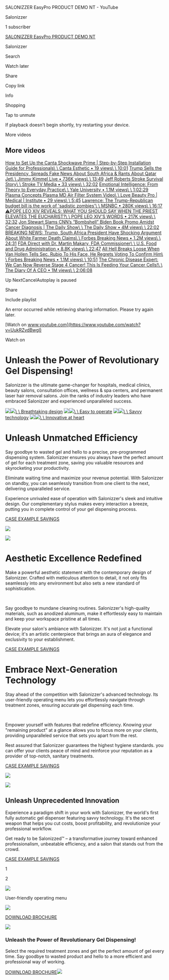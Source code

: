 SALONIZZER EasyPro PRODUCT DEMO NT - YouTube

Salonizzer

1 subscriber

[SALONIZZER EasyPro PRODUCT DEMO NT](https://www.youtube.com/watch?v=UukRZvdBwgI)

Salonizzer

Search

Watch later

Share

Copy link

Info

Shopping

Tap to unmute

If playback doesn't begin shortly, try restarting your device.

More videos

## More videos

[How to Set Up the Canta Shockwave Prime \| Step-by-Step Installation Guide for Professionals\\
\\
Canta Esthetic • 19 views\\
\\
10:01](https://www.youtube.com/watch?v=ELx-mVnfkQc) [Trump Sells the Presidency, Spreads Fake News About South Africa & Rants About Qatar Jet\\
\\
Jimmy Kimmel Live • 736K views\\
\\
13:49](https://www.youtube.com/watch?v=JPnNEVZLp4M) [Jeff Roberts Stroke Survival Story\\
\\
Stroke TV Media • 33 views\\
\\
32:02](https://www.youtube.com/watch?v=MmpSSaiRRq8) [Emotional Intelligence: From Theory to Everyday Practice\\
\\
Yale University • 1.1M views\\
\\
1:02:29](https://www.youtube.com/watch?v=e8JMWtwdLQ4) [Plasma Concepts Plasma MD Air Filter System Video\\
\\
Love Beauty Pro \| Medical \| Institute • 29 views\\
\\
5:45](https://www.youtube.com/watch?v=SlyDX2BSIzg) [Lawrence: The Trump-Republican budget bill is the work of 'sadistic zombies'\\
\\
MSNBC • 280K views\\
\\
16:17](https://www.youtube.com/watch?v=NbzXaL5aYVo) [⚠️POPE LEO XIV REVEALS: WHAT YOU SHOULD SAY WHEN THE PRIEST ELEVATES THE EUCHARIST?\\
\\
POPE LEO XIV'S WORDS • 217K views\\
\\
32:32](https://www.youtube.com/watch?v=eZEB1qxYu8g) [Jon Stewart Slams CNN’s “Bombshell” Biden Book Promo Amidst Cancer Diagnosis \| The Daily Show\\
\\
The Daily Show • 4M views\\
\\
22:02](https://www.youtube.com/watch?v=LFeUo-nOxQU) [BREAKING NEWS: Trump, South Africa President Have Shocking Argument About White Farmer Death Claims\\
\\
Forbes Breaking News • 1.2M views\\
\\
24:31](https://www.youtube.com/watch?v=e34RNgLdzCY) [FDA Direct with Dr. Martin Makary, FDA Commissioner\\
\\
U.S. Food and Drug Administration • 8.8K views\\
\\
22:47](https://www.youtube.com/watch?v=sB4rr_JK2Ak) [All Hell Breaks Loose When Van Hollen Tells Sec. Rubio To His Face, He Regrets Voting To Confirm Him\\
\\
Forbes Breaking News • 1.1M views\\
\\
10:51](https://www.youtube.com/watch?v=C0vA4pzj1eI) [The Chronic Disease Expert: We Can Now Reverse Stage 4 Cancer! This Is Feeding Your Cancer Cells!\\
\\
The Diary Of A CEO • 1M views\\
\\
2:06:08](https://www.youtube.com/watch?v=LgsJ3V9pIG0)

Up NextCancelAutoplay is paused

Share

Include playlist

An error occurred while retrieving sharing information. Please try again later.

[Watch on www.youtube.com](https://www.youtube.com/watch?v=UukRZvdBwgI)

Watch on

# Unleash the Power of Revolutionary Gel Dispensing!

Salonizzer is the ultimate game-changer for hospitals, medical clinics, beauty salons, consultation offices, wellness & spa centers, and permanent laser hair removal salons. Join the ranks of industry leaders who have embraced Salonizzer and experienced unparalleled success.

[![](https://cdn.prod.website-files.com/655ba75de3e11b1146ab6cc3/655d972702687a2310d417e9_magic-wand.webp)![](https://cdn.prod.website-files.com/655ba75de3e11b1146ab6cc3/655c89b2d6d0ddb7e333ed64_magic-wand.webp)\\
\\
Breathtaking design](https://www.salonizzer.com/#w-tabs-0-data-w-pane-0) [![](https://cdn.prod.website-files.com/655ba75de3e11b1146ab6cc3/655d969e54e99396cc432f66_universal-access.webp)![](https://cdn.prod.website-files.com/655ba75de3e11b1146ab6cc3/655c8ac195a5cfe1a1a00a7e_universal-access.webp)\\
\\
Easy to operate](https://www.salonizzer.com/#w-tabs-0-data-w-pane-1) [![](https://cdn.prod.website-files.com/655ba75de3e11b1146ab6cc3/655d96cf998cc0072777d90c_user-check.webp)![](https://cdn.prod.website-files.com/655ba75de3e11b1146ab6cc3/655c8ada8b31c940813c33ac_user-check.webp)\\
\\
Savvy technology](https://www.salonizzer.com/#w-tabs-0-data-w-pane-2) [![](https://cdn.prod.website-files.com/655ba75de3e11b1146ab6cc3/655d96feb4846832b05c3d38_head-side-heart.webp)![](https://cdn.prod.website-files.com/655ba75de3e11b1146ab6cc3/655c8adacb1cda52f2900a42_head-side-heart.webp)\\
\\
Innovative at heart](https://www.salonizzer.com/#w-tabs-0-data-w-pane-3)

# Unleash Unmatched Efficiency

Say goodbye to wasted gel and hello to a precise, pre-programmed dispensing system. Salonizzer ensures you always have the perfect amount of gel for each treatment zone, saving you valuable resources and skyrocketing your productivity.

Eliminate waiting time and maximize your revenue potential. With Salonizzer on standby, you can seamlessly transition from one client to the next, delivering unparalleled service.

Experience unrivaled ease of operation with Salonizzer's sleek and intuitive design. Our complementary stylus makes every interaction a breeze, putting you in complete control of your gel dispensing process.

[CASE EXAMPLE SAVINGS](https://www.salonizzer.com/case-example-savings)

![](https://cdn.prod.website-files.com/655ba75de3e11b1146ab6cc3/65cb4370e7275252ec0aab49_Fotografie%20Salonizzer%202024_01_2352252_HR%20(1).webp)

![](https://cdn.prod.website-files.com/655ba75de3e11b1146ab6cc3/65cb4297edef0bc87ed2f9f6_Salonizzer%202024_01_2352327_HR.webp)

# Aesthetic Excellence Redefined

Make a powerful aesthetic statement with the contemporary design of Salonizzer. Crafted with meticulous attention to detail, it not only fits seamlessly into any environment but also sets a new standard of sophistication.

‍

Say goodbye to mundane cleaning routines. Salonizzer's high-quality materials, such as anodized aluminum, make it effortlessly easy to maintain and keep your workspace pristine at all times.

Elevate your salon's ambiance with Salonizzer. It's not just a functional device; it's an artistic centerpiece that brings an aura of elegance and exclusivity to your establishment.

[CASE EXAMPLE SAVINGS](https://www.salonizzer.com/case-example-savings)

# Embrace Next-Generation Technology

Stay ahead of the competition with Salonizzer's advanced technology. Its user-friendly operating menu lets you effortlessly navigate through treatment zones, ensuring accurate gel dispensing each time.

‍

Empower yourself with features that redefine efficiency. Knowing your "remaining product" at a glance allows you to focus more on your clients, providing unparalleled service that sets you apart from the rest.

Rest assured that Salonizzer guarantees the highest hygiene standards. you can offer your clients peace of mind and reinforce your reputation as a provider of top-notch, sanitary treatments.

[CASE EXAMPLE SAVINGS](https://www.salonizzer.com/case-example-savings)

![](https://cdn.prod.website-files.com/655ba75de3e11b1146ab6cc3/65cb4714b8f598b2eff7e9a9__Salonizzer%202024_01_2352256_HR%20(1).webp)

![](https://cdn.prod.website-files.com/655ba75de3e11b1146ab6cc3/65cef01981bbdecb09e8e19f_Slaonizzer%20hands.webp)

## Unleash Unprecedented Innovation

Experience a paradigm shift in your work with Salonizzer, the world's first fully automatic gel dispenser featuring savvy technology. It's the secret weapon that helps you cut costs, boost profitability, and revolutionize your professional workflow.

Get ready to be Salonizzed™ – a transformative journey toward enhanced professionalism, unbeatable efficiency, and a salon that stands out from the crowd.

[CASE EXAMPLE SAVINGS](https://www.salonizzer.com/case-example-savings)

1

2

![](https://cdn.prod.website-files.com/655ba75de3e11b1146ab6cc3/65cf2fca32ac0239222749b9_Salonizzer%202024_01_2352266_HR%20(1)%20(2).webp)

User-friendly operating menu

![](https://cdn.prod.website-files.com/655ba75de3e11b1146ab6cc3/655c852b7a2d0da30d0bac11_circle-xmark.webp)

[DOWNLOAD BROCHURE](https://cdn.prod.website-files.com/655ba75de3e11b1146ab6cc3/65d991012565dd6ccf595239_BROCHURE_SALONIZZER_v1%20(1).pdf)

![](https://cdn.prod.website-files.com/655ba75de3e11b1146ab6cc3/65cf2f68c963b15d1a05797d_Salonizzer%202024_01_2352266_HR%20(1)%20(1).webp)

### Unleash the Power of Revolutionary Gel Dispensing!

Select the required treatment zones and get the perfect amount of gel every time. Say goodbye to wasted product and hello to a more efficient and professional way of working.

[DOWNLOAD BROCHURE](https://cdn.prod.website-files.com/655ba75de3e11b1146ab6cc3/65d991012565dd6ccf595239_BROCHURE_SALONIZZER_v1%20(1).pdf)![](https://cdn.prod.website-files.com/655ba75de3e11b1146ab6cc3/655d92053f7db12f5dd4633c_circle-xmark.webp)